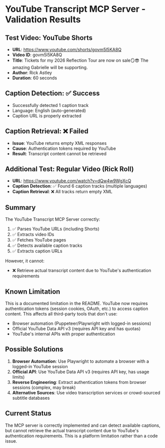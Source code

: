 # YouTube Transcript MCP Server - Validation Results

## Test Video: YouTube Shorts
- **URL**: https://www.youtube.com/shorts/govm5l5KA8Q
- **Video ID**: govm5l5KA8Q
- **Title**: Tickets for my 2026 Reflection Tour are now on sale🪞😎 The amazing Gabrielle will be supporting.
- **Author**: Rick Astley
- **Duration**: 60 seconds

## Caption Detection: ✅ Success
- Successfully detected 1 caption track
- Language: English (auto-generated)
- Caption URL is properly extracted

## Caption Retrieval: ❌ Failed
- **Issue**: YouTube returns empty XML responses
- **Cause**: Authentication tokens required by YouTube
- **Result**: Transcript content cannot be retrieved

## Additional Test: Regular Video (Rick Roll)
- **URL**: https://www.youtube.com/watch?v=dQw4w9WgXcQ
- **Caption Detection**: ✅ Found 6 caption tracks (multiple languages)
- **Caption Retrieval**: ❌ All tracks return empty XML

## Summary

The YouTube Transcript MCP Server correctly:
1. ✅ Parses YouTube URLs (including Shorts)
2. ✅ Extracts video IDs
3. ✅ Fetches YouTube pages
4. ✅ Detects available caption tracks
5. ✅ Extracts caption URLs

However, it cannot:
- ❌ Retrieve actual transcript content due to YouTube's authentication requirements

## Known Limitation

This is a documented limitation in the README. YouTube now requires authentication tokens (session cookies, OAuth, etc.) to access caption content. This affects all third-party tools that don't use:
- Browser automation (Puppeteer/Playwright with logged-in sessions)
- Official YouTube Data API v3 (requires API key and has quotas)
- YouTube's internal APIs with proper authentication

## Possible Solutions

1. **Browser Automation**: Use Playwright to automate a browser with a logged-in YouTube session
2. **Official API**: Use YouTube Data API v3 (requires API key, has usage limits)
3. **Reverse Engineering**: Extract authentication tokens from browser sessions (complex, may break)
4. **Alternative Sources**: Use video transcription services or crowd-sourced subtitle databases

## Current Status

The MCP server is correctly implemented and can detect available captions, but cannot retrieve the actual transcript content due to YouTube's authentication requirements. This is a platform limitation rather than a code issue.
